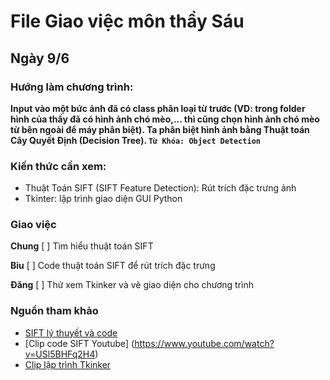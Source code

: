 # File Giao việc môn thầy Sáu

## Ngày 9/6

### Hướng làm chương trình:
**Input vào một bức ảnh đã có class phân loại từ trước (VD: trong folder hình của thầy đã có hình ảnh chó mèo,... thì cũng chọn hình ảnh chó mèo từ bên ngoài để máy phân biệt). Ta phân biệt hình ảnh bằng Thuật toán Cây Quyết Định (Decision Tree). `Từ Khóa: Object Detection`**

### Kiến thức cần xem:
- Thuật Toán SIFT (SIFT Feature Detection): Rút trích đặc trưng ảnh
- Tkinter: lập trình giao diện GUI Python

### Giao việc
**Chung**
[ ] Tìm hiểu thuật toán SIFT

**Biu**
[ ] Code thuật toán SIFT để rút trích đặc trưng

**Đăng**
[ ] Thử xem Tkinker và vẽ giao diện cho chương trình

### Nguồn tham khảo
- [SIFT lý thuyết và code](https://viblo.asia/p/sift-scale-invariant-feature-transform-huan-luyen-mo-hinh-cho-cac-bai-toan-phan-loai-924lJqJaZPM)
- [Clip code SIFT Youtube] (https://www.youtube.com/watch?v=USl5BHFq2H4)
- [Clip lập trình Tkinker](https://www.youtube.com/watch?v=RJB1Ek2Ko_Y)
